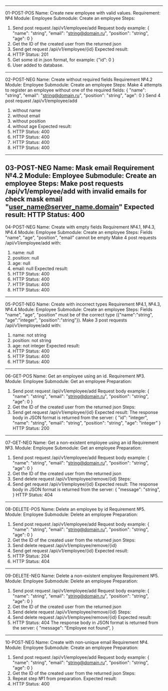 
---------------------------------------------------------------------------------
01-POST-POS
Name: Create new employee with valid values.
Requirement: №4
Module: Employee
Submodule: Create an employee
Steps:
1. Send post request /api/v1/employee/add
Request body example:
{
"name": "string",
"email": "string@domain.ru",
"position": "string",
"age": 0
}
2. Get the ID of the created user from the returned json
3. Send get request /api/v1/employee/{id}
Expected result:
1. HTTP Status: 201
2. Get some id in json format, for example: {"id": 0 }
3. User added to database.
---------------------------------------------------------------------------------
02-POST-NEG
Name: Create without required fields
Requirement №4.2
Module: Employee
Submodule: Create an employee
Steps: 
Make 4 attempts to register an employee without one of the required fields:
{
"name": "string",
"email": "string@domain.ru",
"position": "string",
"age": 0
}
Send 4 post request /api/v1/employee/add
1. without name
2. without email
3. without position
4. without age
   Expected result:
1. HTTP Status: 400
2. HTTP Status: 400
3. HTTP Status: 400
4. HTTP Status: 400

---------------------------------------------------------------------------------
03-POST-NEG
Name: Mask email
Requirement №4.2
Module: Employee
Submodule: Create an employee
Steps:
Make post requests /api/v1/employee/add with invalid emails for check mask email "user_name@server_name.domain"
Expected result:
HTTP Status: 400
---------------------------------------------------------------------------------
04-POST-NEG
Name: Create with empty fields
Requirement №4.1, №4.3, №4.4
Module: Employee
Submodule: Create an employee
Steps: Fields "name", "age", "position", "email" cannot be empty
Make 4 post requests /api/v1/employee/add with:
1. name: null
2. position: null
3. age: null
4. email: null
Expected result:
1. HTTP Status: 400
2. HTTP Status: 400
3. HTTP Status: 400
4. HTTP Status: 400
---------------------------------------------------------------------------------
05-POST-NEG
Name: Create with incorrect types
Requirement №4.1, №4.3, №4.4
Module: Employee
Submodule: Create an employee
Steps: 
Fields "name", "age", "position" must be of the correct type 
({"name":"string", "age":"integer", "position":"string"}).
Make 3 post requests /api/v1/employee/add with:
1. name: not string
2. position: not string
3. age: not integer
Expected result:
1. HTTP Status: 400
2. HTTP Status: 400
3. HTTP Status: 400
---------------------------------------------------------------------------------
06-GET-POS
Name: Get an employee using an id.
Requirement №3.
Module: Employee
Submodule: Get an employee
Preparation:
1. Send post request /api/v1/employee/add
   Request body example:
   {
   "name": "string",
   "email": "string@domain.ru",
   "position": "string",
   "age": 0
   }
2. Get the ID of the created user from the returned json
Steps: 
1. Send get request /api/v1/employee/{id}
Expected result:
The response body in JSON format is returned from the server:
{
"id": "integer",
"name": "string",
"email": "string",
"position": "string",
"age": "integer"
}
HTTP Status: 200
---------------------------------------------------------------------------------
07-GET-NEG
Name: Get a non-existent employee using an id
Requirement №3.
Module: Employee
Submodule: Get an employee
Preparation:
1. Send post request /api/v1/employee/add
   Request body example:
   {
   "name": "string",
   "email": "string@domain.ru",
   "position": "string",
   "age": 0
   }
2. Get the ID of the created user from the returned json
3. Send delete request /api/v1/employee/remove/{id}
Steps: 
1. Send get request /api/v1/employee/{id}
Expected result:
The response body in JSON format is returned from the server:
{
"message": "string",
}
HTTP Status: 404
---------------------------------------------------------------------------------
08-DELETE-POS
Name: Delete an employee by id
Requirement №5.
Module: Employee
Submodule: Delete an employee
Preparation:
1. Send post request /api/v1/employee/add
   Request body example:
   {
   "name": "string",
   "email": "string@domain.ru",
   "position": "string",
   "age": 0
   }
2. Get the ID of the created user from the returned json
Steps: 
1. Send delete request /api/v1/employee/remove/{id}
2. Send get request /api/v1/employee/{id}
Expected result:
1. HTTP Status: 204
2. HTTP Status: 404
---------------------------------------------------------------------------------
09-DELETE-NEG
Name: Delete a non-existent employee
Requirement №5.
Module: Employee
Submodule: Delete an employee
Preparation:
1. Send post request /api/v1/employee/add
   Request body example:
   {
   "name": "string",
   "email": "string@domain.ru",
   "position": "string",
   "age": 0
   }
2. Get the ID of the created user from the returned json
3. Send delete request /api/v1/employee/remove/{id}
   Steps:
1. Send delete request /api/v1/employee/remove/{id}
   Expected result:
1. HTTP Status: 404
   The response body in JSON format is returned from the server:
   {
   "message": "Employee not found",
   }
---------------------------------------------------------------------------------
10-POST-NEG
Name: Create with non-unique email
Requirement №4.
Module: Employee
Submodule: Create an employee
Preparation:
1. Send post request /api/v1/employee/add
   Request body example:
   {
   "name": "string",
   "email": "string@domain.ru",
   "position": "string",
   "age": 0
   }
2. Get the ID of the created user from the returned json
Steps: 
1. Repeat step №1 from preparation.
Expected result:
1. HTTP Status: 400

